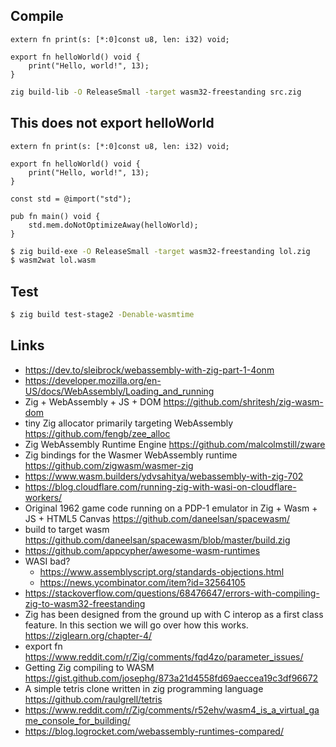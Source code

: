 ## Compile

```zig
extern fn print(s: [*:0]const u8, len: i32) void;

export fn helloWorld() void {
    print("Hello, world!", 13);
}
```

```bash
zig build-lib -O ReleaseSmall -target wasm32-freestanding src.zig
```

## This does not export helloWorld

```zig
extern fn print(s: [*:0]const u8, len: i32) void;

export fn helloWorld() void {
    print("Hello, world!", 13);
}

const std = @import("std");

pub fn main() void {
    std.mem.doNotOptimizeAway(helloWorld);
}
```

```bash
$ zig build-exe -O ReleaseSmall -target wasm32-freestanding lol.zig
$ wasm2wat lol.wasm
```

## Test

```bash
$ zig build test-stage2 -Denable-wasmtime
```

## Links

- https://dev.to/sleibrock/webassembly-with-zig-part-1-4onm
- https://developer.mozilla.org/en-US/docs/WebAssembly/Loading_and_running
- Zig + WebAssembly + JS + DOM https://github.com/shritesh/zig-wasm-dom
- tiny Zig allocator primarily targeting WebAssembly https://github.com/fengb/zee_alloc
- Zig WebAssembly Runtime Engine https://github.com/malcolmstill/zware
- Zig bindings for the Wasmer WebAssembly runtime https://github.com/zigwasm/wasmer-zig
- https://www.wasm.builders/ydvsahitya/webassembly-with-zig-702
- https://blog.cloudflare.com/running-zig-with-wasi-on-cloudflare-workers/
- Original 1962 game code running on a PDP-1 emulator in Zig + Wasm + JS + HTML5 Canvas https://github.com/daneelsan/spacewasm/
- build to target wasm https://github.com/daneelsan/spacewasm/blob/master/build.zig
- https://github.com/appcypher/awesome-wasm-runtimes
- WASI bad?
  - https://www.assemblyscript.org/standards-objections.html
  - https://news.ycombinator.com/item?id=32564105
- https://stackoverflow.com/questions/68476647/errors-with-compiling-zig-to-wasm32-freestanding
- Zig has been designed from the ground up with C interop as a first class feature. In this section we will go over how this works. https://ziglearn.org/chapter-4/
- export fn https://www.reddit.com/r/Zig/comments/fqd4zo/parameter_issues/
- Getting Zig compiling to WASM https://gist.github.com/josephg/873a21d4558fd69aeccea19c3df96672
- A simple tetris clone written in zig programming language https://github.com/raulgrell/tetris
- https://www.reddit.com/r/Zig/comments/r52ehv/wasm4_is_a_virtual_game_console_for_building/
- https://blog.logrocket.com/webassembly-runtimes-compared/
